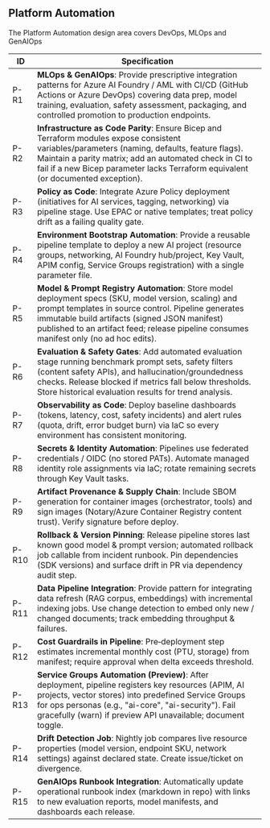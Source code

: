 ## Platform Automation

The Platform Automation design area covers DevOps, MLOps and GenAIOps

| ID   | Specification |
|------|--------------|
| P-R1 | **MLOps & GenAIOps**: Provide prescriptive integration patterns for Azure AI Foundry / AML with CI/CD (GitHub Actions or Azure DevOps) covering data prep, model training, evaluation, safety assessment, packaging, and controlled promotion to production endpoints. |
| P-R2 | **Infrastructure as Code Parity**: Ensure Bicep and Terraform modules expose consistent variables/parameters (naming, defaults, feature flags). Maintain a parity matrix; add an automated check in CI to fail if a new Bicep parameter lacks Terraform equivalent (or documented exception). |
| P-R3 | **Policy as Code**: Integrate Azure Policy deployment (initiatives for AI services, tagging, networking) via pipeline stage. Use EPAC or native templates; treat policy drift as a failing quality gate. |
| P-R4 | **Environment Bootstrap Automation**: Provide a reusable pipeline template to deploy a new AI project (resource groups, networking, AI Foundry hub/project, Key Vault, APIM config, Service Groups registration) with a single parameter file. |
| P-R5 | **Model & Prompt Registry Automation**: Store model deployment specs (SKU, model version, scaling) and prompt templates in source control. Pipeline generates immutable build artifacts (signed JSON manifest) published to an artifact feed; release pipeline consumes manifest only (no ad hoc edits). |
| P-R6 | **Evaluation & Safety Gates**: Add automated evaluation stage running benchmark prompt sets, safety filters (content safety APIs), and hallucination/groundedness checks. Release blocked if metrics fall below thresholds. Store historical evaluation results for trend analysis. |
| P-R7 | **Observability as Code**: Deploy baseline dashboards (tokens, latency, cost, safety incidents) and alert rules (quota, drift, error budget burn) via IaC so every environment has consistent monitoring. |
| P-R8 | **Secrets & Identity Automation**: Pipelines use federated credentials / OIDC (no stored PATs). Automate managed identity role assignments via IaC; rotate remaining secrets through Key Vault tasks. |
| P-R9 | **Artifact Provenance & Supply Chain**: Include SBOM generation for container images (orchestrator, tools) and sign images (Notary/Azure Container Registry content trust). Verify signature before deploy. |
| P-R10 | **Rollback & Version Pinning**: Release pipeline stores last known good model & prompt version; automated rollback job callable from incident runbook. Pin dependencies (SDK versions) and surface drift in PR via dependency audit step. |
| P-R11 | **Data Pipeline Integration**: Provide pattern for integrating data refresh (RAG corpus, embeddings) with incremental indexing jobs. Use change detection to embed only new / changed documents; track embedding throughput & failures. |
| P-R12 | **Cost Guardrails in Pipeline**: Pre‑deployment step estimates incremental monthly cost (PTU, storage) from manifest; require approval when delta exceeds threshold. |
| P-R13 | **Service Groups Automation (Preview)**: After deployment, pipeline registers key resources (APIM, AI projects, vector stores) into predefined Service Groups for ops personas (e.g., "ai-core", "ai-security"). Fail gracefully (warn) if preview API unavailable; document toggle. |
| P-R14 | **Drift Detection Job**: Nightly job compares live resource properties (model version, endpoint SKU, network settings) against declared state. Create issue/ticket on divergence. |
| P-R15 | **GenAIOps Runbook Integration**: Automatically update operational runbook index (markdown in repo) with links to new evaluation reports, model manifests, and dashboards each release. |

